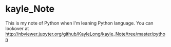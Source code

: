 # kayle_Note

This is my note of Python when I'm leaning Python language. You can lookover at http://nbviewer.jupyter.org/github/KayleLong/kayle_Note/tree/master/python
